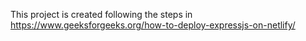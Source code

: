 This project is created following the steps in https://www.geeksforgeeks.org/how-to-deploy-expressjs-on-netlify/

